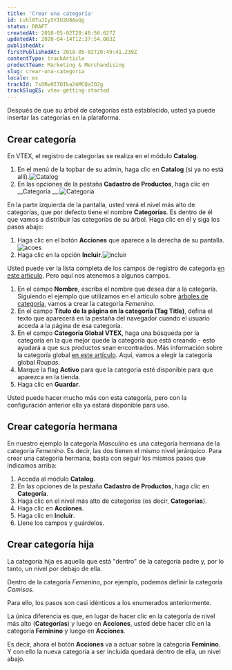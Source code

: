 ```yaml
---
title: 'Crear una categoría'
id: Lvhl8TuJIySYIU2U8AoQg
status: DRAFT
createdAt: 2018-05-02T20:48:56.627Z
updatedAt: 2020-04-14T12:37:54.083Z
publishedAt: 
firstPublishedAt: 2018-05-02T20:49:41.239Z
contentType: trackArticle
productTeam: Marketing & Merchandising
slug: crear-una-categoria
locale: es
trackId: 7sORw9I7QIka24MCQaIO2g
trackSlugES: vtex-getting-started
---
```


Después de que su árbol de categorías está establecido, usted ya puede insertar las categorías en la plaraforma.

## Crear categoría

En VTEX, el registro de categorías se realiza en el módulo __Catalog__.

1. En el menú de la topbar de su admin, haga clic en __Catalog__ (si ya no está allí).![Catalog](https://images.contentful.com/alneenqid6w5/48wP1cDIw0EwoeOUY8OGWI/8874d5f10e57364c7d78852d5b48aed4/catalog.png)
2. En las opciones de la pestaña __Cadastro de Productos__, haga clic en __Categoría __.![Categoria](https://images.contentful.com/alneenqid6w5/2w0IBMGwik0AGauGA4Eu0G/260db5fed8cca932f10b194a05a5f9c1/Categoria.png)

En la parte izquierda de la pantalla, usted verá el nivel más alto de categorías, que por defecto tiene el nombre __Categorías__. Es dentro de él que vamos a distribuir las categorías de su árbol.
Haga clic en él y siga los pasos abajo:

1. Haga clic en el botón __Acciones__ que aparece a la derecha de su pantalla.![acoes](https://images.contentful.com/alneenqid6w5/lIbUp2QFuSckgmwsSGigE/41351e98a797a11deeb60d7bf7b0cac5/acoes.png)
2. Haga clic en la opción __Incluir__.![incluir](https://images.contentful.com/alneenqid6w5/3DGlwjNNpmsW80AYS6CM4Q/3ccf2d1d74bb18e7ebd234977b1137ec/incluir.png)

Usted puede ver la lista completa de los campos de registro de categoría [en este artículo](/pt/tutorial/campos-de-cadastro-de-categoria).
Pero aquí nos atenemos a algunos campos.

1. En el campo __Nombre__, escriba el nombre que desea dar a la categoría. Siguiendo el ejemplo que utilizamos en el artículo sobre [árboles de categoría](/es/getting-started/crear-el-arbol-de-categorias), vamos a crear la categoría *Femenino*.
2. En el campo __Título de la página en la categoría (Tag Title)__, defina el texto que aparecerá en la pestaña del navegador cuando el usuario acceda a la página de esa categoría.
3. En el campo __Categoría Global VTEX__, haga una búsqueda por la categoría en la que mejor quede la categoría que está creando - esto ayudará a que sus productos sean encontrados. Más información sobre la categoría global [en este artículo](/es/tutorial/configurando-a-categoria-global). Aquí, vamos a elegir la categoría global *Roupas*.
4. Marque la flag __Activo__ para que la categoría esté disponible para que aparezca en la tienda.
5. Haga clic en __Guardar__.

Usted puede hacer mucho más con esta categoría, pero con la configuración anterior ella ya estará disponible para uso.

## Crear categoría hermana

En nuestro ejemplo la categoría *Masculino* es una categoría hermana de la categoría *Femenino*. Es decir, las dos tienen el mismo nivel jerárquico.
Para crear una categoría hermana, basta con seguir los mismos pasos que indicamos arriba:
1. Acceda al módulo __Catalog__.
2. En las opciones de la pestaña __Cadastro de Productos__, haga clic en __Categoría__.
3. Haga clic en el nivel más alto de categorías (es decir, __Categorías__).
4. Haga clic en __Acciones__.
5. Haga clic en __Incluir__.
6. Llene los campos y guárdelos.

## Crear categoría hija

La categoría hija es aquella que está "dentro" de la categoría padre y, por lo tanto, un nivel por debajo de ella.

Dentro de la categoría *Femenino*, por ejemplo, podemos definir la categoría *Camisas*.

Para ello, los pasos son casi idénticos a los enumerados anteriormente.

La única diferencia es que, en lugar de hacer clic en la categoría de nivel más alto (__Categorías__) y luego en __Acciones__, usted debe hacer clic en la categoría __Feminino__ y luego en __Acciones__.

Es decir, ahora el botón __Acciones__ va a actuar sobre la categoría __Feminino__. Y con ello la nueva categoría a ser incluida quedará dentro de ella, un nivel abajo.
